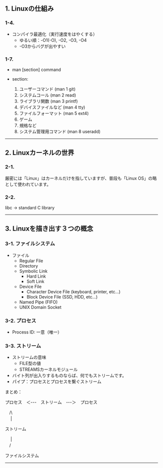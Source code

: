 ## 1. Linuxの仕組み

### 1-4.
* コンパイラ最適化（実行速度をはやくする）
  * ゆるい順：-O1(-O), -O2, -O3, -O4  
  * -O3からバグが出やすい

### 1-7.
* man [section] command

* section:
  1. ユーザーコマンド (man 1 git)
  2. システムコール (man 2 read)
  3. ライブラリ関数 (man 3 printf)
  4. デバイスファイルなど (man 4 tty)
  5. ファイルフォーマット (man 5 ext4)
  6. ゲーム
  7. 規格など
  8. システム管理用コマンド (man 8 useradd)

***

## 2. Linuxカーネルの世界

### 2-1.
厳密には「Linux」はカーネルだけを指していますが、普段も「Linux OS」の略として使われています。

### 2-2.
libc -> standard C library

***

## 3. Linuxを描き出す３つの概念

### 3-1. ファイルシステム

* ファイル
  * Regular File
  * Directory
  * Symbolic Link
    * Hard Link
    * Soft Link
  * Device File
    * Character Device File (keyboard, printer, etc...)
    * Block Device File (SSD, HDD, etc...)
  * Named Pipe (FIFO)
  * UNIX Domain Socket

### 3-2. プロセス

* Process ID: 一意（唯一）

### 3-3. ストリーム

* ストリームの意味
  * FILE型の値
  * STREAMSカーネルモジュール
* バイト列が出入りするものならば、何でもストリームです。
* パイプ：プロセスとプロセスを繋ぐストリーム

まとめ：

プロセス　＜---　ストリーム　---＞　プロセス  

　/\  
　 |

ストリーム

　 |  
　\/

ファイルシステム

***
